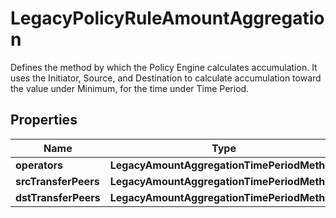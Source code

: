

# LegacyPolicyRuleAmountAggregation

Defines the method by which the Policy Engine calculates accumulation. It uses the Initiator, Source, and Destination to calculate accumulation toward the value under Minimum, for the time under Time Period. 

## Properties

| Name | Type | Description | Notes |
|------------ | ------------- | ------------- | -------------|
|**operators** | **LegacyAmountAggregationTimePeriodMethod** |  |  [optional] |
|**srcTransferPeers** | **LegacyAmountAggregationTimePeriodMethod** |  |  [optional] |
|**dstTransferPeers** | **LegacyAmountAggregationTimePeriodMethod** |  |  [optional] |




